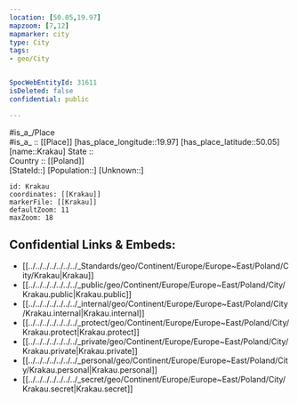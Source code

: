 ```yaml
---
location: [50.05,19.97] 
mapzoom: [7,12] 
mapmarker: city 
type: City
tags:
- geo/City


SpocWebEntityId: 31611
isDeleted: false
confidential: public

---
```

#is_a_/Place  
#is_a_ :: [[Place]] 
[has_place_longitude::19.97] 
[has_place_latitude::50.05] 
[name::Krakau] 
State ::  
Country :: [[Poland]]  
[StateId::] 
[Population::] 
[Unknown::] 


```leaflet
id: Krakau
coordinates: [[Krakau]] 
markerFile: [[Krakau]] 
defaultZoom: 11 
maxZoom: 18
```


## Confidential Links & Embeds: 
- [[../../../../../../../_Standards/geo/Continent/Europe/Europe~East/Poland/City/Krakau|Krakau]] 
- [[../../../../../../../_public/geo/Continent/Europe/Europe~East/Poland/City/Krakau.public|Krakau.public]] 
- [[../../../../../../../_internal/geo/Continent/Europe/Europe~East/Poland/City/Krakau.internal|Krakau.internal]] 
- [[../../../../../../../_protect/geo/Continent/Europe/Europe~East/Poland/City/Krakau.protect|Krakau.protect]] 
- [[../../../../../../../_private/geo/Continent/Europe/Europe~East/Poland/City/Krakau.private|Krakau.private]] 
- [[../../../../../../../_personal/geo/Continent/Europe/Europe~East/Poland/City/Krakau.personal|Krakau.personal]] 
- [[../../../../../../../_secret/geo/Continent/Europe/Europe~East/Poland/City/Krakau.secret|Krakau.secret]] 
